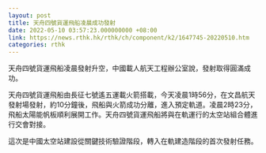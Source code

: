 ```yaml
---
layout: post
title: 天舟四號貨運飛船凌晨成功發射
date: 2022-05-10 03:57:23.000000000 +08:00
link: https://news.rthk.hk/rthk/ch/component/k2/1647745-20220510.htm
categories: rthk
---
```


天舟四號貨運飛船凌晨發射升空，中國載人航天工程辦公室說，發射取得圓滿成功。

天舟四號貨運飛船由長征七號遙五運載火箭搭載，今天凌晨1時56分，在文昌航天發射場發射，約10分鐘後，飛船與火箭成功分離，進入預定軌道。凌晨2時23分，飛船太陽能帆板順利展開工作。天舟四號貨運飛船將與在軌運行的太空站組合體進行交會對接。

這次是中國太空站建設從關鍵技術驗證階段，轉入在軌建造階段的首次發射任務。
